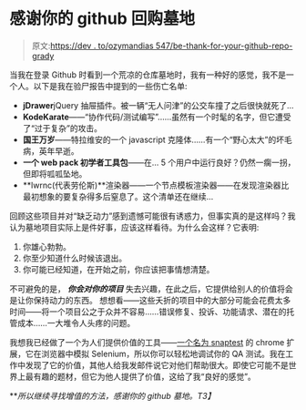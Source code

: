 # 感谢你的 github 回购墓地

> 原文:[https://dev . to/ozymandias 547/be-thank-for-your-github-repo-grady](https://dev.to/ozymandias547/be-thankful-for-your-github-repo-graveyard)

当我在登录 Github 时看到一个荒凉的仓库墓地时，我有一种好的感觉，我不是一个人。以下是我在验尸报告中提到的一些伤亡名单:

*   **jDrawer**jQuery 抽屉插件。被一辆“无人问津”的公交车撞了之后很快就死了…
*   **KodeKarate**——“协作代码/测试编写”……虽然有一个时髦的名字，但它遭受了“过于复杂”的攻击。
*   **国王万岁**——特拉维安的一个 javascript 克隆体……有一个“野心太大”的坏毛病，英年早逝。
*   **一个 web pack 初学者工具包**——在… 5 个用户中运行良好？仍然一瘸一拐，但即将呱呱坠地。
*   **lwrnc(代表劳伦斯)**渲染器——一个节点模板渲染器——在发现渲染器比最初想象的要复杂得多后窒息了。这个清单还在继续…

回顾这些项目并对“缺乏动力”感到遗憾可能很有诱惑力，但事实真的是这样吗？我认为墓地项目实际上是件好事，应该这样看待。为什么会这样？它表明:

1.  你雄心勃勃。
2.  你至少知道什么时候该退出。
3.  你可能已经知道，在开始之前，你应该把事情想清楚。

不可避免的是， ***你会对你的项目*** 失去兴趣，在此之后，它提供给别人的价值将会是让你保持动力的东西。
想想看——这些夭折的项目中的大部分可能会花费太多时间——将一个项目公之于众并不容易……错误修复、投诉、功能请求、潜在的托管成本……一大堆令人头疼的问题。

我想我已经做了一个为人们提供价值的工具——[一个名为 snaptest](https://www.snaptest.io) 的 chrome 扩展，它在浏览器中模拟 Selenium，所以你可以轻松地调试你的 QA 测试。我在工作中发现了它的价值，其他人给我发邮件说它对他们帮助很大。即使它可能不是世界上最有趣的题材，但它为他人提供了价值，这给了我“良好的感觉”。

***所以继续寻找增值的方法，感谢你的 github 墓地。*T3】**